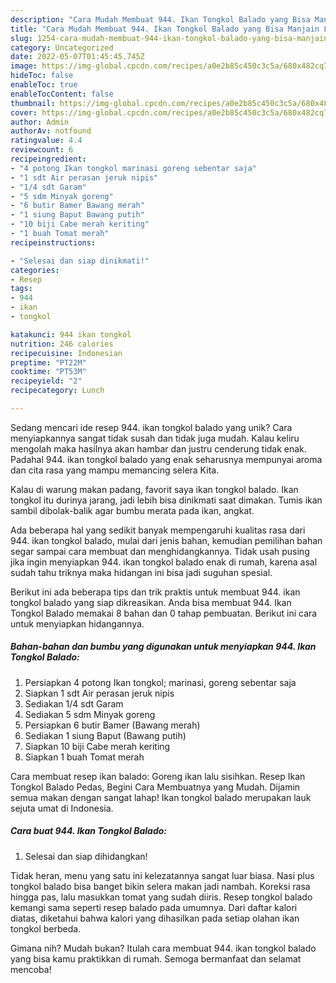 ```yaml
---
description: "Cara Mudah Membuat 944. Ikan Tongkol Balado yang Bisa Manjain Lidah"
title: "Cara Mudah Membuat 944. Ikan Tongkol Balado yang Bisa Manjain Lidah"
slug: 1254-cara-mudah-membuat-944-ikan-tongkol-balado-yang-bisa-manjain-lidah
category: Uncategorized
date: 2022-05-07T01:45:45.745Z
image: https://img-global.cpcdn.com/recipes/a0e2b85c450c3c5a/680x482cq70/944-ikan-tongkol-balado-foto-resep-utama.jpg
hideToc: false
enableToc: true
enableTocContent: false
thumbnail: https://img-global.cpcdn.com/recipes/a0e2b85c450c3c5a/680x482cq70/944-ikan-tongkol-balado-foto-resep-utama.jpg
cover: https://img-global.cpcdn.com/recipes/a0e2b85c450c3c5a/680x482cq70/944-ikan-tongkol-balado-foto-resep-utama.jpg
author: Admin
authorAv: notfound
ratingvalue: 4.4
reviewcount: 6
recipeingredient:
- "4 potong Ikan tongkol marinasi goreng sebentar saja"
- "1 sdt Air perasan jeruk nipis"
- "1/4 sdt Garam"
- "5 sdm Minyak goreng"
- "6 butir Bamer Bawang merah"
- "1 siung Baput Bawang putih"
- "10 biji Cabe merah keriting"
- "1 buah Tomat merah"
recipeinstructions:

- "Selesai dan siap dinikmati!"
categories:
- Resep
tags:
- 944
- ikan
- tongkol

katakunci: 944 ikan tongkol 
nutrition: 246 calories
recipecuisine: Indonesian
preptime: "PT22M"
cooktime: "PT53M"
recipeyield: "2"
recipecategory: Lunch

---
```





Sedang mencari ide resep 944. ikan tongkol balado yang unik? Cara menyiapkannya sangat tidak susah dan tidak juga mudah. Kalau keliru mengolah maka hasilnya akan hambar dan justru cenderung tidak enak. Padahal 944. ikan tongkol balado yang enak seharusnya mempunyai aroma dan cita rasa yang mampu memancing selera Kita.





Kalau di warung makan padang, favorit saya ikan tongkol balado. Ikan tongkol itu durinya jarang, jadi lebih bisa dinikmati saat dimakan. Tumis ikan sambil dibolak-balik agar bumbu merata pada ikan, angkat.

Ada beberapa hal yang sedikit banyak mempengaruhi kualitas rasa dari 944. ikan tongkol balado, mulai dari jenis bahan, kemudian pemilihan bahan segar sampai cara membuat dan menghidangkannya. Tidak usah pusing jika ingin menyiapkan 944. ikan tongkol balado enak di rumah, karena asal sudah tahu triknya maka hidangan ini bisa jadi suguhan spesial.






Berikut ini ada beberapa tips dan trik praktis untuk membuat 944. ikan tongkol balado yang siap dikreasikan. Anda bisa membuat 944. Ikan Tongkol Balado memakai 8 bahan dan 0 tahap pembuatan. Berikut ini cara untuk menyiapkan hidangannya.

<!--inarticleads1-->

##### Bahan-bahan dan bumbu yang digunakan untuk menyiapkan 944. Ikan Tongkol Balado:

1. Persiapkan 4 potong Ikan tongkol; marinasi, goreng sebentar saja
1. Siapkan 1 sdt Air perasan jeruk nipis
1. Sediakan 1/4 sdt Garam
1. Sediakan 5 sdm Minyak goreng
1. Persiapkan 6 butir Bamer (Bawang merah)
1. Sediakan 1 siung Baput (Bawang putih)
1. Siapkan 10 biji Cabe merah keriting
1. Siapkan 1 buah Tomat merah


Cara membuat resep ikan balado: Goreng ikan lalu sisihkan. Resep Ikan Tongkol Balado Pedas, Begini Cara Membuatnya yang Mudah. Dijamin semua makan dengan sangat lahap! Ikan tongkol balado merupakan lauk sejuta umat di Indonesia. 

<!--inarticleads2-->

##### Cara buat 944. Ikan Tongkol Balado:


1. Selesai dan siap dihidangkan!

Tidak heran, menu yang satu ini kelezatannya sangat luar biasa. Nasi plus tongkol balado bisa banget bikin selera makan jadi nambah. Koreksi rasa hingga pas, lalu masukkan tomat yang sudah diiris. Resep tongkol balado kemangi sama seperti resep balado pada umumnya. Dari daftar kalori diatas, diketahui bahwa kalori yang dihasilkan pada setiap olahan ikan tongkol berbeda. 

Gimana nih? Mudah bukan? Itulah cara membuat 944. ikan tongkol balado yang bisa kamu praktikkan di rumah. Semoga bermanfaat dan selamat mencoba!
